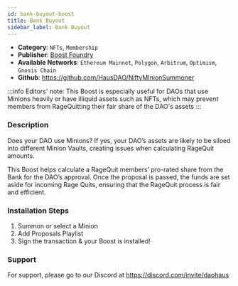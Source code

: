 ```yaml
---
id: bank-buyout-boost
title: Bank Buyout
sidebar_label: Bank Buyout
---
```


* **Category**: `NFTs`, `Membership`
* **Publisher**: [Boost Foundry](https://app.daohaus.club/dao/0x64/0xbceaa243b78912e55cbf1a3a5ff74d5713ea435)
* **Available Networks**: `Ethereum Mainnet`,  `Polygon`, `Arbitrum`, `Optimism`, `Gnosis Chain`
* **Github**: https://github.com/HausDAO/NiftyMInionSummoner

:::info
Editors' note: This Boost is especially useful for DAOs that use Minions heavily or have illiquid assets such as NFTs, which may prevent members from RageQuitting their fair share of the DAO's assets
:::

### Description 

Does your DAO use Minions? If yes, your DAO’s assets are likely to be siloed into different Minion Vaults, creating issues when calculating RageQuit amounts.

This Boost helps calculate a RageQuit members’ pro-rated share from the Bank for the DAO’s approval.
Once the proposal is passed, the funds are set aside for incoming Rage Quits, ensuring that the RageQuit process is fair and efficient.

### Installation Steps 

1. Summon or select a Minion
2. Add Proposals Playlist
3. Sign the transaction & your Boost is installed! 

### Support 

For support, please go to our Discord at https://discord.com/invite/daohaus

